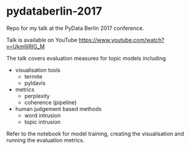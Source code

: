 # pydataberlin-2017
Repo for my talk at the PyData Berlin 2017 conference.

Talk is available on YouTube https://www.youtube.com/watch?v=UkmIljRIG_M

The talk covers evaluation measures for topic models including
- visualisation tools
  - termite
  - pyldavis
- metrics
  - perplexity
  - coherence (pipeline)
- human judgement based methods
  - word intrusion
  - topic intrusion

Refer to the notebook for model training, creating the visualisation and running the evaluation metrics.
